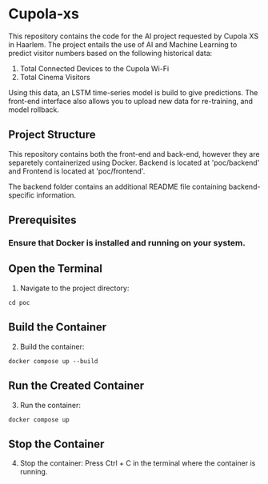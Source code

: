 # Cupola-xs

This repository contains the code for the AI project requested by Cupola XS in Haarlem. 
The project entails the use of AI and Machine Learning to predict visitor numbers based on the following historical data:
1. Total Connected Devices to the Cupola Wi-Fi
2. Total Cinema Visitors

Using this data, an LSTM time-series model is build to give predictions. The front-end interface also allows you to upload new data for re-training, and model rollback.

## Project Structure
This repository contains both the front-end and back-end, however they are separetely containerized using Docker.
Backend is located at 'poc/backend' and Frontend is located at 'poc/frontend'.

The backend folder contains an additional README file containing backend-specific information.

## Prerequisites
### Ensure that Docker is installed and running on your system.

## Open the Terminal
1. Navigate to the project directory:

`cd poc`

## Build the Container
2. Build the container:

`docker compose up --build`

## Run the Created Container
3. Run the container:

`docker compose up`

## Stop the Container
4. Stop the container:
Press Ctrl + C in the terminal where the container is running.
